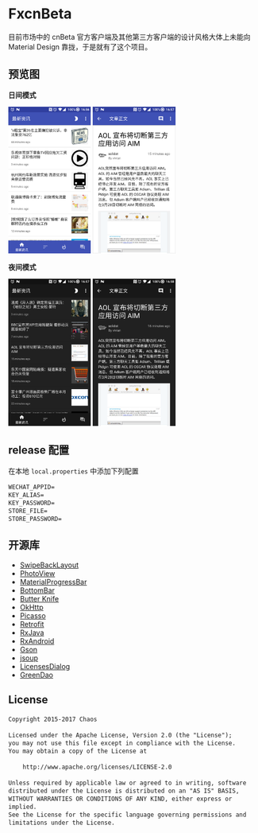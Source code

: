 # FxcnBeta

目前市场中的 cnBeta 官方客户端及其他第三方客户端的设计风格大体上未能向 Material Design 靠拢，于是就有了这个项目。

## 预览图

**日间模式**
<p><img src="screenshots/0.png" width="33%" />
<img src="screenshots/1.png" width="33%" /></p>

**夜间模式**
<p><img src="screenshots/2.png" width="33%" />
<img src="screenshots/3.png" width="33%" /></p>

## release 配置

在本地 `local.properties` 中添加下列配置

```
WECHAT_APPID=
KEY_ALIAS=
KEY_PASSWORD=
STORE_FILE=
STORE_PASSWORD=
```

## 开源库 

* [SwipeBackLayout](https://github.com/ikew0ng/SwipeBackLayout)
* [PhotoView](https://github.com/chrisbanes/PhotoView)
* [MaterialProgressBar](https://github.com/DreaminginCodeZH/MaterialProgressBar)
* [BottomBar](https://github.com/roughike/BottomBar)
* [Butter Knife](http://jakewharton.github.io/butterknife)
* [OkHttp](http://square.github.io/okhttp)
* [Picasso](http://square.github.io/picasso)
* [Retrofit](https://square.github.io/retrofit/)
* [RxJava](https://github.com/ReactiveX/RxJava)
* [RxAndroid](https://github.com/ReactiveX/RxAndroid)
* [Gson](https://github.com/google/gson)
* [jsoup](https://jsoup.org/)
* [LicensesDialog](https://github.com/PSDev/LicensesDialog)
* [GreenDao](http://greenrobot.org/greendao/)

## License


    Copyright 2015-2017 Chaos

    Licensed under the Apache License, Version 2.0 (the "License");
    you may not use this file except in compliance with the License.
    You may obtain a copy of the License at

        http://www.apache.org/licenses/LICENSE-2.0

    Unless required by applicable law or agreed to in writing, software
    distributed under the License is distributed on an "AS IS" BASIS,
    WITHOUT WARRANTIES OR CONDITIONS OF ANY KIND, either express or implied.
    See the License for the specific language governing permissions and
    limitations under the License.

